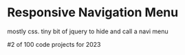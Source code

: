 # Responsive Navigation Menu

mostly css.  tiny bit of jquery to hide and call a navi menu

#2 of 100 code projects for 2023


